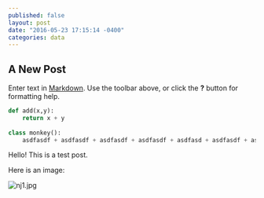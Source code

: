 ```yaml
---
published: false
layout: post
date: "2016-05-23 17:15:14 -0400"
categories: data
---
```



## A New Post

Enter text in [Markdown](http://daringfireball.net/projects/markdown/). Use the toolbar above, or click the **?** button for formatting help.

```python
def add(x,y):
	return x + y
    
class monkey():
	asdfasdf + asdfasdf + asdfasdf + asdfasdf + asdfasd + asdfasdf + asdfasdf + adsfasdf + asdfsadf + asdfasdfh + asdfasdfs + asdfasdfds + asfsdf + asdfsdf
```

Hello! This is a test post.

Here is an image:

![nj1.jpg]({{site.baseurl}}/_drafts/nj1.jpg)

